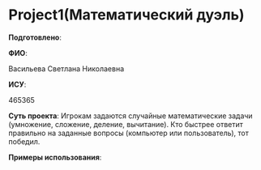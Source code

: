 # Project1(Математический дуэль)

__Подготовлено__:

**ФИО**:

Васильева Светлана Николаевна

**ИСУ**:

465365

**Суть проекта**: Игрокам задаются случайные математические задачи (умножение, сложение, деление, вычитание). Кто быстрее ответит правильно на заданные вопросы (компьютер или пользователь), тот победил.

**Примеры использования**: 
